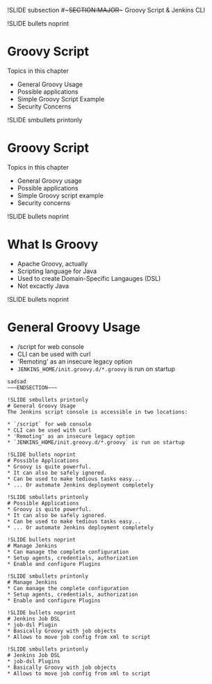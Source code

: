 !SLIDE subsection
#~~~SECTION:MAJOR~~~ Groovy Script & Jenkins CLI

!SLIDE bullets noprint
# Groovy Script
Topics in this chapter

* General Groovy Usage
* Possible applications
* Simple Groovy Script Example
* Security Concerns

!SLIDE smbullets printonly
# Groovy Script
Topics in this chapter

* General Groovy usage
* Possible applications
* Simple Groovy script example
* Security concerns

!SLIDE bullets noprint
# What Is Groovy
* Apache Groovy, actually
* Scripting language for Java
* Used to create Domain-Specific Langauges (DSL)
* Not excactly Java

!SLIDE bullets noprint
# General Groovy Usage
* /script for web console
* CLI can be used with curl
* 'Remoting' as an insecure legacy option
* `JENKINS_HOME/init.groovy.d/*.groovy` is run on startup

~~~SECTION:notes~~~
sadsad
~~~ENDSECTION~~~

!SLIDE smbullets printonly
# General Groovy Usage
The Jenkins script console is accessible in two locations:

* `/script` for web console
* CLI can be used with curl
* 'Remoting' as an insecure legacy option
* `JENKINS_HOME/init.groovy.d/*.groovy` is run on startup

!SLIDE bullets noprint
# Possible Applications
* Groovy is quite powerful.
* It can also be safely ignored.
* Can be used to make tedious tasks easy...
* ... Or automate Jenkins deployment completely

!SLIDE smbullets printonly
# Possible Applications
* Groovy is quite powerful.
* It can also be safely ignored.
* Can be used to make tedious tasks easy...
* ... Or automate Jenkins deployment completely

!SLIDE bullets noprint
# Manage Jenkins
* Can manage the complete configuration
* Setup agents, credentials, authorization
* Enable and configure Plugins

!SLIDE smbullets printonly
# Manage Jenkins
* Can manage the complete configuration
* Setup agents, credentials, authorization
* Enable and configure Plugins

!SLIDE bullets noprint
# Jenkins Job DSL
* job-dsl Plugin
* Basically Groovy with job objects
* Allows to move job config from xml to script

!SLIDE smbullets printonly
# Jenkins Job DSL
* job-dsl Plugins
* Basically Groovy with job objects
* Allows to move job config from xml to script

